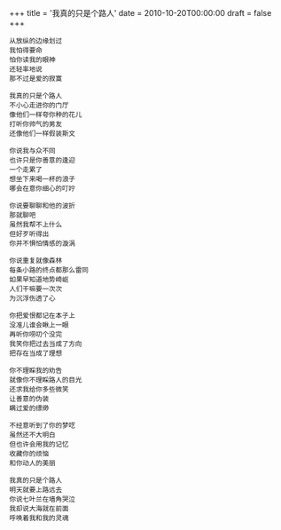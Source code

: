 +++
title = '我真的只是个路人'
date = 2010-10-20T00:00:00
draft = false
+++

<div class="poem">

```
从放纵的边缘划过
我怕得要命
怕你读我的眼神
还轻率地说
那不过是爱的寂寞

我真的只是个路人
不小心走进你的门厅
像他们一样夸你种的花儿
打听你帅气的男友
还像他们一样假装斯文

你说我与众不同
也许只是你善意的逢迎
一个走累了
想坐下来喝一杯的浪子
哪会在意你细心的叮咛

你说要聊聊和他的波折
那就聊吧
虽然我帮不上什么
但好歹听得出
你并不惧怕情感的漩涡

你说重复就像森林
每条小路的终点都那么雷同
如果早知道地势崎岖
人们干嘛要一次次
为沉浮伤透了心

你把爱恨都记在本子上
没准儿谁会瞅上一眼
再听你唠叨个没完
我笑你把过去当成了方向
把存在当成了理想

你不理睬我的劝告
就像你不理睬路人的目光
还求我给你多些微笑
让善意的伪装
瞒过爱的缥缈

不经意听到了你的梦呓
虽然还不大明白
但也许会用我的记忆
收藏你的烦恼
和你动人的美丽

我真的只是个路人
明天就要上路远去
你说七叶兰在墙角哭泣
我却说大海就在前面
呼唤着我和我的灵魂
```

</div>
